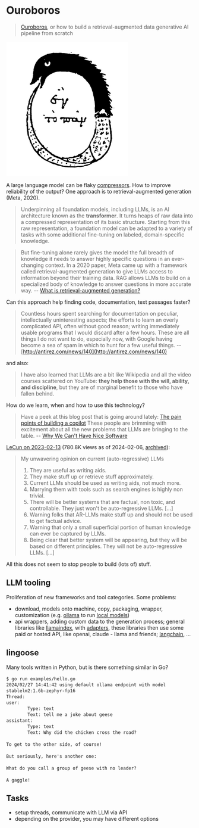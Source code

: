 # Ouroboros

> [Ouroboros](https://en.wikipedia.org/wiki/Ouroboros), or how to build a
> retrieval-augmented data generative AI pipeline from scratch

![](static/Chrysopoea.png)

A large language model can be flaky
[compressors](https://arxiv.org/pdf/2309.10668.pdf). How to improve reliability
of the output? One approach is to retrieval-augmented generation (Meta, 2020).

> Underpinning all foundation models, including LLMs, is an AI architecture
> known as the **transformer**. It turns heaps of raw data into a compressed
> representation of its basic structure. Starting from this raw representation,
> a foundation model can be adapted to a variety of tasks with some additional
> fine-tuning on labeled, domain-specific knowledge.

> But fine-tuning alone rarely gives the model the full breadth of knowledge it
> needs to answer highly specific questions in an ever-changing context. In a
> 2020 paper, Meta came up with a framework called retrieval-augmented
> generation to give LLMs access to information beyond their training data. RAG
> allows LLMs to build on a specialized body of knowledge to answer questions
> in more accurate way. -- [What is retrieval-augmented generation?](https://research.ibm.com/blog/retrieval-augmented-generation-RAG)

Can this approach help finding code, documentation, text passages faster?

> Countless hours spent searching for documentation on peculiar, intellectually
> uninteresting aspects; the efforts to learn an overly complicated API, often
> without good reason; writing immediately usable programs that I would discard
> after a few hours. These are all things I do not want to do, especially now,
> with Google having become a sea of spam in which to hunt for a few useful
> things. -- [http://antirez.com/news/140](http://antirez.com/news/140)

and also:

> I have also learned that LLMs are a bit like Wikipedia and all the video
> courses scattered on YouTube: **they help those with the will, ability, and
> discipline**, but they are of marginal benefit to those who have fallen behind.

How do we learn, when and how to use this technology?

> Have a peek at this blog post that is going around lately: [The pain points
> of building a copilot](https://austinhenley.com/blog/copilotpainpoints.html)
> These people are brimming with excitement about all the new problems that
> LLMs are bringing to the table. -- [Why We Can't Have Nice Software](https://andrewkelley.me/post/why-we-cant-have-nice-software.html)

[LeCun on 2023-02-13](https://twitter.com/ylecun/status/1625118108082995203) (780.8K views as of 2024-02-06, [archived](https://web.archive.org/web/20230213173604/https://twitter.com/ylecun/status/1625118108082995203)):

> My unwavering opinion on current (auto-regressive) LLMs
>
> 1. They are useful as writing aids.
> 3. They make stuff up or retrieve stuff approximately.
> 6. Current LLMs should be used as writing aids, not much more.
> 7. Marrying them with tools such as search engines is highly non trivial.
> 8. There will be better systems that are factual, non toxic, and controllable. They just won't be auto-regressive LLMs.
> [...]
> 10. Warning folks that AR-LLMs make stuff up and should not be used to get factual advice.
> 11. Warning that only a small superficial portion of human knowledge can ever be captured by LLMs.
> 12. Being clear that better system will be appearing, but they will be based on different principles. They will not be auto-regressive LLMs.
> [...]

All this does not seem to stop people to build (lots of) stuff.

## LLM tooling

Proliferation of new frameworks and tool categories. Some problems:

* download, models onto machine, copy, packaging, wrapper, customization (e.g. [ollama](https://ollama.com) to run [local models](https://github.com/miku/localmodels))
* api wrappers, adding custom data to the generation process; general libraries like [llamaindex](https://www.llamaindex.ai/), with [adapters](https://llamahub.ai/), these libraries then use some paid or hosted API, like openai, claude - llama and friends; [langchain](https://www.langchain.com/), ...

## lingoose

Many tools written in Python, but is there something similar in Go?

```
$ go run examples/hello.go
2024/02/27 14:41:42 using default ollama endpoint with model stablelm2:1.6b-zephyr-fp16
Thread:
user:
        Type: text
        Text: tell me a joke about geese
assistant:
        Type: text
        Text: Why did the chicken cross the road?

To get to the other side, of course!

But seriously, here's another one:

What do you call a group of geese with no leader?

A gaggle!
```

## Tasks

* setup threads, communicate with LLM via API
* depending on the provider, you may have different options



